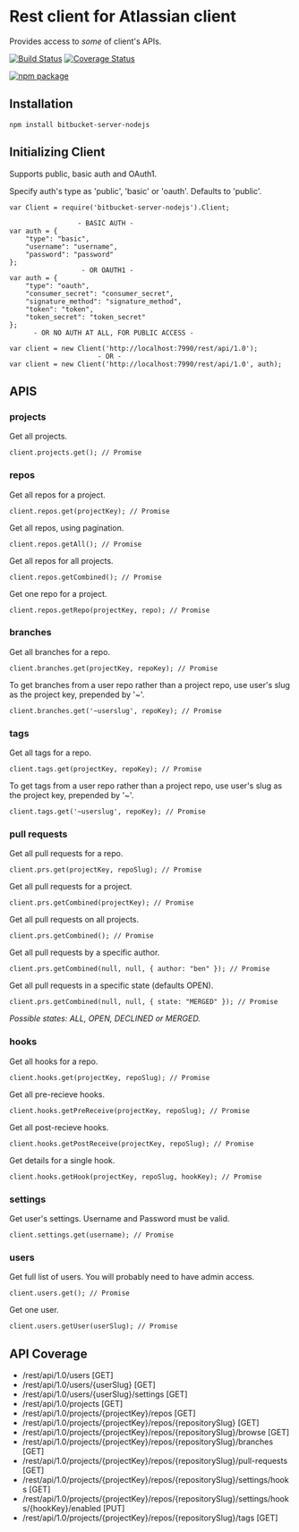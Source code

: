 
# Rest client for Atlassian client

Provides access to *some* of client's APIs.

[![Build Status](https://travis-ci.org/markmssd/bitbucket-server-nodejs.svg?branch=master)](https://travis-ci.org/markmssd/bitbucket-server-nodejs)
[![Coverage Status](https://coveralls.io/repos/github/markmssd/bitbucket-server-nodejs/badge.svg?branch=master)](https://coveralls.io/github/markmssd/bitbucket-server-nodejs?branch=master)

[![npm package](https://nodei.co/npm/bitbucket-server-nodejs.png?downloads=true&downloadRank=true)](https://nodei.co/npm/bitbucket-server-nodejs/)

## Installation
```
npm install bitbucket-server-nodejs
```

## Initializing Client
Supports public, basic auth and OAuth1.

Specify auth's type as 'public', 'basic' or 'oauth'. Defaults to 'public'.

```
var Client = require('bitbucket-server-nodejs').Client;
```

```
                 - BASIC AUTH -
var auth = {
    "type": "basic",
    "username": "username",
    "password": "password"
};
                  - OR OAUTH1 -
var auth = {
    "type": "oauth",
    "consumer_secret": "consumer_secret",
    "signature_method": "signature_method",
    "token": "token",
    "token_secret": "token_secret"
};
      - OR NO AUTH AT ALL, FOR PUBLIC ACCESS -
```

```
var client = new Client('http://localhost:7990/rest/api/1.0');
                      - OR -
var client = new Client('http://localhost:7990/rest/api/1.0', auth);
```

## APIS

### projects

Get all projects.

```
client.projects.get(); // Promise
```

### repos

Get all repos for a project.

```
client.repos.get(projectKey); // Promise
```

Get all repos, using pagination.

```
client.repos.getAll(); // Promise
```

Get all repos for all projects.

```
client.repos.getCombined(); // Promise
```

Get one repo for a project.

```
client.repos.getRepo(projectKey, repo); // Promise
```

### branches

Get all branches for a repo.

```
client.branches.get(projectKey, repoKey); // Promise
```

To get branches from a user repo rather than a project repo, use user's slug as the project key, prepended by '~'.

```
client.branches.get('~userslug', repoKey); // Promise
```

### tags

Get all tags for a repo.

```
client.tags.get(projectKey, repoKey); // Promise
```

To get tags from a user repo rather than a project repo, use user's slug as the project key, prepended by '~'.

```
client.tags.get('~userslug', repoKey); // Promise
```

### pull requests

Get all pull requests for a repo.

```
client.prs.get(projectKey, repoSlug); // Promise
```

Get all pull requests for a project.

```
client.prs.getCombined(projectKey); // Promise
```

Get all pull requests on all projects.

```
client.prs.getCombined(); // Promise
```

Get all pull requests by a specific author.

```
client.prs.getCombined(null, null, { author: "ben" }); // Promise
```

Get all pull requests in a specific state (defaults OPEN).

```
client.prs.getCombined(null, null, { state: "MERGED" }); // Promise
```

*Possible states: ALL, OPEN, DECLINED or MERGED.*

### hooks

Get all hooks for a repo.

```
client.hooks.get(projectKey, repoSlug); // Promise
```

Get all pre-recieve hooks.

```
client.hooks.getPreReceive(projectKey, repoSlug); // Promise
```

Get all post-recieve hooks.

```
client.hooks.getPostReceive(projectKey, repoSlug); // Promise
```

Get details for a single hook.

```
client.hooks.getHook(projectKey, repoSlug, hookKey); // Promise
```

### settings

Get user's settings. Username and Password must be valid.

```
client.settings.get(username); // Promise
```

### users

Get full list of users. You will probably need to have admin access.

```
client.users.get(); // Promise
```

Get one user.

```
client.users.getUser(userSlug); // Promise
```

## API Coverage

 - /rest/api/1.0/users [GET]
 - /rest/api/1.0/users/{userSlug} [GET]
 - /rest/api/1.0/users/{userSlug}/settings [GET]
 - /rest/api/1.0/projects [GET]
 - /rest/api/1.0/projects/{projectKey}/repos [GET]
 - /rest/api/1.0/projects/{projectKey}/repos/{repositorySlug} [GET]
 - /rest/api/1.0/projects/{projectKey}/repos/{repositorySlug}/browse [GET]
 - /rest/api/1.0/projects/{projectKey}/repos/{repositorySlug}/branches [GET]
 - /rest/api/1.0/projects/{projectKey}/repos/{repositorySlug}/pull-requests [GET]
 - /rest/api/1.0/projects/{projectKey}/repos/{repositorySlug}/settings/hooks [GET]
 - /rest/api/1.0/projects/{projectKey}/repos/{repositorySlug}/settings/hooks/{hookKey}/enabled [PUT]
 - /rest/api/1.0/projects/{projectKey}/repos/{repositorySlug}/tags [GET]
